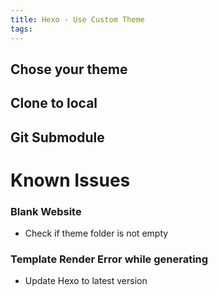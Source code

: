 ```yaml
---
title: Hexo - Use Custom Theme
tags:
---
```


## Chose your theme

## Clone to local 

## Git Submodule



# Known Issues

### Blank Website

* Check if theme folder is not empty

### Template Render Error while generating

* Update Hexo to latest version